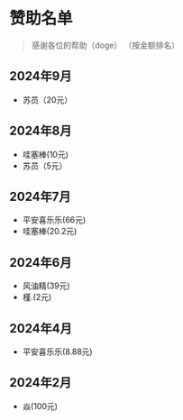 # 赞助名单
> 感谢各位的帮助（doge）
> （按金额排名）

## 2024年9月
- 苏员（20元）
## 2024年8月
- 哇塞棒(10元)
- 苏员（5元）
## 2024年7月
- 平安喜乐乐(66元)
- 哇塞棒(20.2元)
## 2024年6月
- 风油精(39元)
- 槿.(2元)
## 2024年4月
- 平安喜乐乐(8.88元)
## 2024年2月
- 焱(100元)
